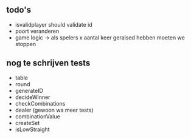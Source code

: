 ## todo's

- isvalidplayer should validate id
- poort veranderen
- game logic -> als spelers x aantal keer geraised hebben moeten we stoppen

## nog te schrijven tests

- table
- round
- generateID
- decideWinner
- checkCombinations
- dealer (gewoon wa meer tests)
- combinationValue
- createSet
- isLowStraight


